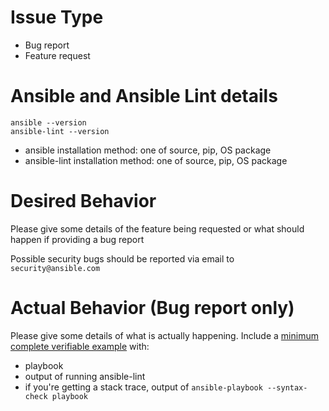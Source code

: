 # Issue Type
- Bug report
- Feature request

# Ansible and Ansible Lint details

```
ansible --version
ansible-lint --version
```

- ansible installation method: one of source, pip, OS package
- ansible-lint installation method: one of source, pip, OS package

# Desired Behavior

Please give some details of the feature being requested
or what should happen if providing a bug report

Possible security bugs should be reported via email to `security@ansible.com`

# Actual Behavior (Bug report only)

Please give some details of what is actually happening.
Include a [minimum complete verifiable example] with:
- playbook
- output of running ansible-lint
- if you're getting a stack trace, output of
  `ansible-playbook --syntax-check playbook`


[minimum complete verifiable example]: http://stackoverflow.com/help/mcve
